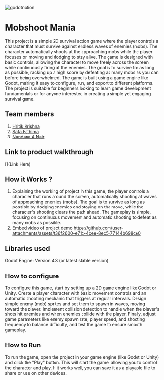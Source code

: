 

![godotnotion](https://github.com/user-attachments/assets/45bfa5c9-7e8a-4e64-bde3-a2db95e0762e)



# Mobshoot Mania
This project is a simple 2D survival action game where the player controls a character that must survive against endless waves of enemies (mobs). The character automatically shoots at the approaching mobs while the player focuses on moving and dodging to stay alive. The game is designed with basic controls, allowing the character to move freely across the screen while continuously firing at the enemies. The goal is to survive for as long as possible, racking up a high score by defeating as many mobs as you can before being overwhelmed. The game is built using a game engine like Godot, making it easy to configure, run, and export to different platforms. The project is suitable for beginners looking to learn game development fundamentals or for anyone interested in creating a simple yet engaging survival game.
## Team members
1. [Hritik Krishna](https://github.com/hrit-tik)
2. [Safa Fathima](https://github.com/SAFA-010)
3. [Nandana A Nair](https://github.com/Nandanaanairr)
## Link to product walkthrough
[](Link Here)
## How it Works ?
1. Explaining the working of project
   In this game, the player controls a character that runs around the screen, automatically shooting at waves of approaching enemies (mobs). The goal is to survive as long as possible by dodging enemies and staying 
   on the move, while the character's shooting clears the path ahead. The gameplay is simple, focusing on continuous movement and automatic shooting to defeat as many mobs as possible.
2. Embed video of project demo
                  https://github.com/user-attachments/assets/f36f2600-e71c-4cee-8ec5-77144b698ce0
## Libraries used
Godot Engine: Version 4.3 (or latest stable version)
## How to configure
To configure this game, start by setting up a 2D game engine like Godot or Unity. Create a player character with basic movement controls and an automatic shooting mechanic that triggers at regular intervals. Design simple enemy (mob) sprites and set them to spawn in waves, moving toward the player. Implement collision detection to handle when the player's shots hit enemies and when enemies collide with the player. Finally, adjust game parameters like enemy spawn rate, player speed, and shooting frequency to balance difficulty, and test the game to ensure smooth gameplay.
## How to Run
To run the game, open the project in your game engine (like Godot or Unity) and click the "Play" button. This will start the game, allowing you to control the character and play. If it works well, you can save it as a playable file to share or use on other devices.
